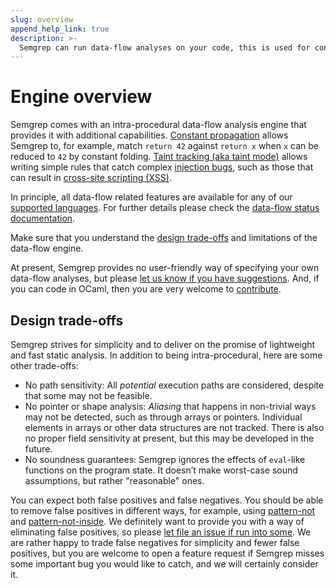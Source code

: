 ```yaml
---
slug: overview
append_help_link: true
description: >-
  Semgrep can run data-flow analyses on your code, this is used for constant propagation and for taint tracking.
---
```


# Engine overview

Semgrep comes with an intra-procedural data-flow analysis engine that provides it with additional capabilities. [Constant propagation](../constant-propagation/) allows Semgrep to, for example, match `return 42` against `return x` when `x` can be reduced to `42` by constant folding. [Taint tracking (aka taint mode)](../taint-mode/) allows writing simple rules that catch complex [injection bugs](https://owasp.org/www-community/Injection_Flaws), such as those that can result in [cross-site scripting (XSS)](https://owasp.org/www-community/attacks/xss/).

In principle, all data-flow related features are available for any of our [supported languages](/supported-languages/). For further details please check the [data-flow status documentation](../status/). 

Make sure that you understand the [design trade-offs](#design-trade-offs) and limitations of the data-flow engine.

At present, Semgrep provides no user-friendly way of specifying your own data-flow analyses, but please [let us know if you have suggestions](https://github.com/returntocorp/semgrep/issues/new/choose). And, if you can code in OCaml, then you are very welcome to [contribute](/contributing/how-to-contribute/).

## Design trade-offs

Semgrep strives for simplicity and to deliver on the promise of lightweight and fast static analysis. In addition to being intra-procedural, here are some other trade-offs:

- No path sensitivity: All _potential_ execution paths are considered, despite that some may not be feasible.
- No pointer or shape analysis: _Aliasing_ that happens in non-trivial ways may not be detected, such as through arrays or pointers. Individual elements in arrays or other data structures are not tracked. There is also no proper field sensitivity at present, but this may be developed in the future.
- No soundness guarantees: Semgrep ignores the effects of `eval`-like functions on the program state. It doesn’t make worst-case sound assumptions, but rather "reasonable" ones.

You can expect both false positives and false negatives. You should be able to remove false positives in different ways, for example, using [pattern-not](../../rule-syntax/#pattern-not) and [pattern-not-inside](../../rule-syntax/#pattern-not-inside). We definitely want to provide you with a way of eliminating false positives, so please [let file an issue if run into some](https://github.com/returntocorp/semgrep/issues/new/choose). We are rather happy to trade false negatives for simplicity and fewer false positives, but you are welcome to open a feature request if Semgrep misses some important bug you would like to catch, and we will certainly consider it.